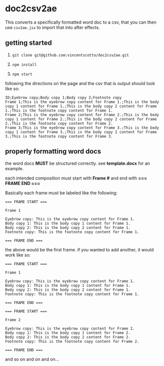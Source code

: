 # doc2csv2ae
This converts a specifically formatted word doc to a csv, that you can then use `csv2ae.jsx` to import that into after effects.

## getting started
1) `git clone git@github.com:vincentscotto/doc2csv2ae.git`

2) `npm install`

3) `npm start`

following the directions on the page and the csv that is output should look like so: 

```
ID;Eyebrow copy;Body copy 1;Body copy 2;Footnote copy
Frame 1;This is the eyebrow copy content for Frame 1.;This is the body copy 1 content for Frame 1.;This is the body copy 2 content for Frame 1.;This is the footnote copy content for Frame 1.
Frame 2;This is the eyebrow copy content for Frame 2.;This is the body copy 1 content for Frame 2.;This is the body copy 2 content for Frame 2.;This is the footnote copy content for Frame 2.
Frame 3;This is the eyebrow copy content for Frame 3.;This is the body copy 1 content for Frame 3.;This is the body copy 2 content for Frame 3.;This is the footnote copy content for Frame 3.
```


## properly formatting word docs

the word docs **MUST** be structured correctly. see **template.docx** for an example.

each intended composition must start with **Frame #** and end with **=== FRAME END ===**

Basically each frame must be labeled like the following:

```
=== FRAME START ===

Frame 1

Eyebrow copy: This is the eyebrow copy content for Frame 1. 
Body copy 1: This is the body copy 1 content for Frame 1.
Body copy 2: This is the body copy 2 content for Frame 1. 
Footnote copy: This is the footnote copy content for Frame 1.

=== FRAME END ===
```

the above would be the first frame. if you wanted to add another, it would work like so:

```
=== FRAME START ===

Frame 1

Eyebrow copy: This is the eyebrow copy content for Frame 1. 
Body copy 1: This is the body copy 1 content for Frame 1.
Body copy 2: This is the body copy 2 content for Frame 1. 
Footnote copy: This is the footnote copy content for Frame 1.

=== FRAME END ===

=== FRAME START ===

Frame 2 

Eyebrow copy: This is the eyebrow copy content for Frame 2.
Body copy 1: This is the body copy 1 content for Frame 2.
Body copy 2: This is the body copy 2 content for Frame 2.
Footnote copy: This is the footnote copy content for Frame 2.

=== FRAME END ===
```

and so on and on and on...




